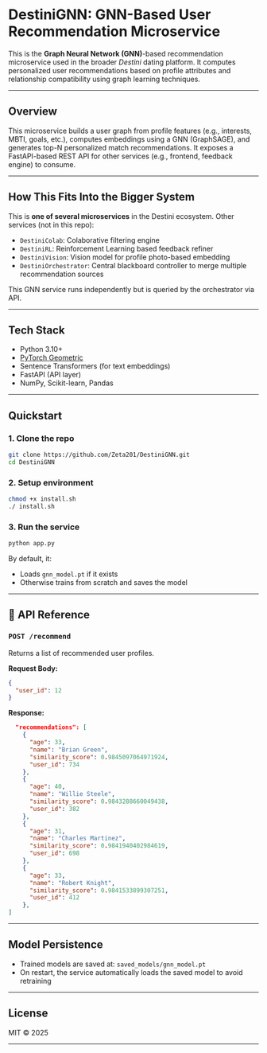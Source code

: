 # DestiniGNN: GNN-Based User Recommendation Microservice

This is the **Graph Neural Network (GNN)**-based recommendation microservice used in the broader _Destini_ dating platform. It computes personalized user recommendations based on profile attributes and relationship compatibility using graph learning techniques.

---

## Overview

This microservice builds a user graph from profile features (e.g., interests, MBTI, goals, etc.), computes embeddings using a GNN (GraphSAGE), and generates top-N personalized match recommendations. It exposes a FastAPI-based REST API for other services (e.g., frontend, feedback engine) to consume.

---

## How This Fits Into the Bigger System

This is **one of several microservices** in the Destini ecosystem. Other services (not in this repo):

- `DestiniColab`: Colaborative filtering engine
- `DestiniRL`: Reinforcement Learning based feedback refiner
- `DestiniVision`: Vision model for profile photo-based embedding
- `DestiniOrchestrator`: Central blackboard controller to merge multiple recommendation sources

This GNN service runs independently but is queried by the orchestrator via API.

---

## Tech Stack

- Python 3.10+
- [PyTorch Geometric](https://pytorch-geometric.readthedocs.io/)
- Sentence Transformers (for text embeddings)
- FastAPI (API layer)
- NumPy, Scikit-learn, Pandas

---

## Quickstart

### 1. Clone the repo

```bash
git clone https://github.com/Zeta201/DestiniGNN.git
cd DestiniGNN
```

### 2. Setup environment

```bash
chmod +x install.sh
./ install.sh
```

### 3. Run the service

```bash
python app.py
```

By default, it:

- Loads `gnn_model.pt` if it exists
- Otherwise trains from scratch and saves the model

---

## 🔗 API Reference

### `POST /recommend`

Returns a list of recommended user profiles.

**Request Body:**

```json
{
  "user_id": 12
}
```

**Response:**

```json
  "recommendations": [
    {
      "age": 33,
      "name": "Brian Green",
      "similarity_score": 0.9845097064971924,
      "user_id": 734
    },
    {
      "age": 40,
      "name": "Willie Steele",
      "similarity_score": 0.9843288660049438,
      "user_id": 382
    },
    {
      "age": 31,
      "name": "Charles Martinez",
      "similarity_score": 0.9841940402984619,
      "user_id": 698
    },
    {
      "age": 33,
      "name": "Robert Knight",
      "similarity_score": 0.9841533899307251,
      "user_id": 412
    },
]
```
---

## Model Persistence

- Trained models are saved at: `saved_models/gnn_model.pt`
- On restart, the service automatically loads the saved model to avoid retraining

---

## License

MIT © 2025

---
